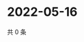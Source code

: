 # 2022-05-16

共 0 条

<!-- BEGIN WEIBO -->
<!-- 最后更新时间 Mon May 16 2022 02:16:07 GMT+0800 (China Standard Time) -->

<!-- END WEIBO -->
